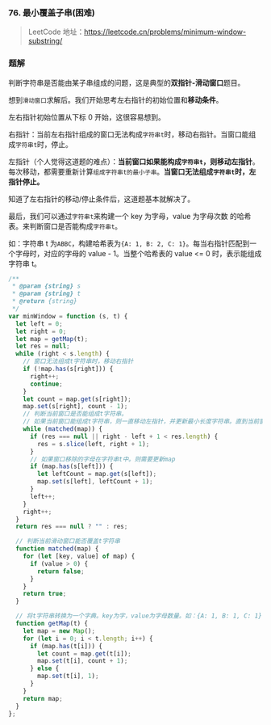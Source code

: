 ### 76. 最小覆盖子串(困难)

> LeetCode 地址：https://leetcode.cn/problems/minimum-window-substring/

### 题解

判断字符串是否能由某子串组成的问题，这是典型的**双指针-滑动窗口**题目。

想到`滑动窗口`求解后。我们开始思考左右指针的初始位置和**移动条件**。

左右指针初始位置从下标 0 开始，这很容易想到。

右指针：当前左右指针组成的窗口无法构成`字符串t`时，移动右指针。当窗口能组成`字符串t`时，停止。

左指针（个人觉得这道题的难点）：**当前窗口如果能构成`字符串t`，则移动左指针**。每次移动，都需要重新计算`组成字符串t的最小子串`。**当窗口无法组成`字符串t`时，左指针停止。**

知道了左右指针的移动/停止条件后，这道题基本就解决了。

最后，我们可以通过`字符串t`来构建一个 key 为字母，value 为字母次数 的哈希表。来判断窗口是否能构成`字符串t`。

如：字符串 t 为`ABBC`，构建哈希表为`{A: 1, B: 2, C: 1}`。每当右指针匹配到一个字母时，对应的字母的 value - 1。当整个哈希表的 value <= 0 时，表示能组成字符串 t。

```js
/**
 * @param {string} s
 * @param {string} t
 * @return {string}
 */
var minWindow = function (s, t) {
  let left = 0;
  let right = 0;
  let map = getMap(t);
  let res = null;
  while (right < s.length) {
    // 窗口无法组成t字符串时，移动右指针
    if (!map.has(s[right])) {
      right++;
      continue;
    }
    let count = map.get(s[right]);
    map.set(s[right], count - 1);
    // 判断当前窗口是否能组成t字符串。
    // 如果当前窗口能组成t字符串，则一直移动左指针，并更新最小长度字符串。直到当前窗口不满足时。
    while (matched(map)) {
      if (res === null || right - left + 1 < res.length) {
        res = s.slice(left, right + 1);
      }
      // 如果窗口移除的字母在字符串t中。则需要更新map
      if (map.has(s[left])) {
        let leftCount = map.get(s[left]);
        map.set(s[left], leftCount + 1);
      }
      left++;
    }
    right++;
  }
  return res === null ? "" : res;

  // 判断当前滑动窗口能否覆盖t字符串
  function matched(map) {
    for (let [key, value] of map) {
      if (value > 0) {
        return false;
      }
    }
    return true;
  }

  // 将t字符串转换为一个字典。key为字，value为字母数量。如：{A: 1, B: 1, C: 1}
  function getMap(t) {
    let map = new Map();
    for (let i = 0; i < t.length; i++) {
      if (map.has(t[i])) {
        let count = map.get(t[i]);
        map.set(t[i], count + 1);
      } else {
        map.set(t[i], 1);
      }
    }
    return map;
  }
};
```
